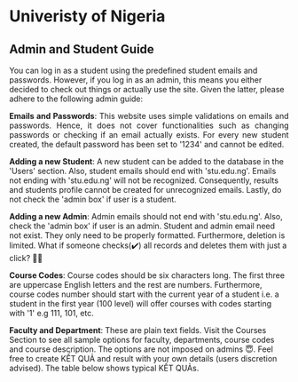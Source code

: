# Univeristy of Nigeria

## Admin and Student Guide

You can log in as a student using the predefined student emails and passwords. However, if you log in as an admin, this means you either decided to check out things or actually use the site. Given the latter, please adhere to the following admin guide:

<p align="justify">
<strong>Emails and Passwords</strong>: This website uses simple validations on emails and passwords. Hence, it does not cover functionalities such as changing passwords or checking if an email actually exists. For every new student created, the default password has been set to '1234' and cannot be edited.

<strong>Adding a new Student</strong>: A new student can be added to the database in the 'Users' section. Also, student emails should end with 'stu.edu.ng'. Emails not ending with 'stu.edu.ng' will not be recognized. Consequently, results and students profile cannot be created for unrecognized emails. Lastly, do not check the 'admin box' if user is a student.

<strong>Adding a new Admin</strong>: Admin emails should not end with 'stu.edu.ng'. Also, check the 'admin box' if user is an admin. Student and admin email need not exist. They only need to be properly formatted. Furthermore, deletion is limited. What if someone checks(✔️) all records and deletes them with just a click? 🙁😐

<strong>Course Codes</strong>: Course codes should be six characters long. The first three are uppercase English letters and the rest are numbers. Furthermore, course codes number should start with the current year of a student i.e. a student in the first year (100 level) will offer courses with codes starting with '1' e.g 111, 101, etc.

<strong>Faculty and Department</strong>: These are plain text fields. Visit the Courses Section to see all sample options for faculty, departments, course codes and course description. The options are not imposed on admins 😇. Feel free to create KẾT QUẢ and result with your own details (users discretion advised). The table below shows typical KẾT QUẢs.

</p>
